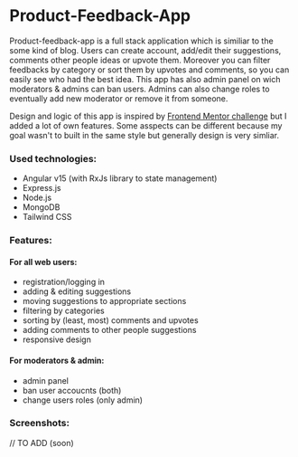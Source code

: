 # Product-Feedback-App

Product-feedback-app is a full stack application which is similiar to the some kind of blog. Users can create account, add/edit their suggestions, comments other people ideas or upvote them. Moreover you can filter feedbacks by category or sort them by upvotes and comments, so you can easily see who had the best idea. This app has also admin panel on wich moderators & admins can ban users. Admins can also change roles to eventually add new moderator or remove it from someone.

Design and logic of this app is inspired by [Frontend Mentor challenge](https://www.frontendmentor.io/challenges/product-feedback-app-wbvUYqjR6) but I added a lot of own features. Some asspects can be different because my goal wasn't to built in the same style but generally design is very simliar.

### Used technologies:
- Angular v15 (with RxJs library to state management)
- Express.js
- Node.js
- MongoDB
- Tailwind CSS

### Features:
#### For all web users:
- registration/logging in
- adding & editing suggestions
- moving suggestions to appropriate sections 
- filtering by categories
- sorting by (least, most) comments and upvotes
- adding comments to other people suggestions
- responsive design
#### For moderators & admin:
- admin panel
- ban user accoucnts (both)
- change users roles (only admin)

### Screenshots:
// TO ADD (soon)

